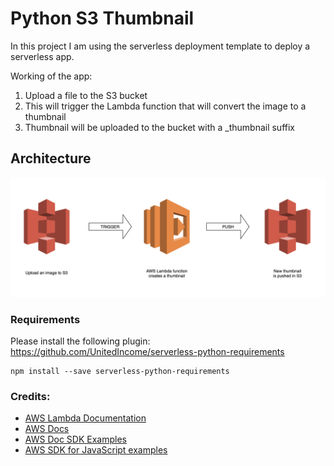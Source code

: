 # Python S3 Thumbnail
In this project I am using the serverless deployment template to deploy a serverless app.

Working of the app:
1. Upload a file to the S3 bucket
2. This will trigger the Lambda function that will convert the image to a thumbnail
3. Thumbnail will be uploaded to the bucket with a _thumbnail suffix

## Architecture

![architecture](aws-s3-thumbnail-lambda.png)
### Requirements

Please install the following plugin:
https://github.com/UnitedIncome/serverless-python-requirements

```
npm install --save serverless-python-requirements
```

### Credits: 
* [AWS Lambda Documentation](https://docs.aws.amazon.com/lambda/latest/dg/welcome.html)
* [AWS Docs](https://github.com/awsdocs)
* [AWS Doc SDK Examples](https://github.com/awsdocs/aws-doc-sdk-examples)
* [AWS SDK for JavaScript examples](https://github.com/awsdocs/aws-doc-sdk-examples/tree/master/javascript)